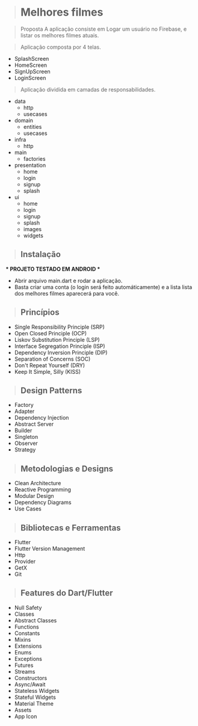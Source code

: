 > # Melhores filmes

> Proposta
A aplicação consiste em Logar um usuário no Firebase, e listar os melhores filmes atuais.

> Aplicação composta por 4 telas.

- SplashScreen
- HomeScreen
- SignUpScreen
- LoginScreen

> Aplicação dividida em camadas de responsabilidades.

- data
    - http
    - usecases
- domain
    - entities
    - usecases
- infra
    - http
- main
    - factories
- presentation
    - home
    - login
    - signup
    - splash
- ui
    - home
    - login
    - signup
    - splash
    - images
    - widgets

> ## Instalação
<b>* PROJETO TESTADO EM ANDROID *</b>

- Abrir arquivo main.dart e rodar a aplicação.
- Basta criar uma conta (o login será feito automáticamente) e a lista lista dos melhores filmes aparecerá para você.

> ## Princípios

* Single Responsibility Principle (SRP)
* Open Closed Principle (OCP)
* Liskov Substitution Principle (LSP)
* Interface Segregation Principle (ISP)
* Dependency Inversion Principle (DIP)
* Separation of Concerns (SOC)
* Don't Repeat Yourself (DRY)
* Keep It Simple, Silly (KISS)

> ## Design Patterns

* Factory
* Adapter
* Dependency Injection
* Abstract Server
* Builder
* Singleton
* Observer
* Strategy

> ## Metodologias e Designs

* Clean Architecture
* Reactive Programming
* Modular Design
* Dependency Diagrams
* Use Cases

> ## Bibliotecas e Ferramentas

* Flutter
* Flutter Version Management
* Http
* Provider
* GetX
* Git

> ## Features do Dart/Flutter
* Null Safety
* Classes
* Abstract Classes
* Functions
* Constants
* Mixins
* Extensions
* Enums
* Exceptions
* Futures
* Streams
* Constructors
* Async/Await
* Stateless Widgets
* Stateful Widgets
* Material Theme
* Assets
* App Icon

